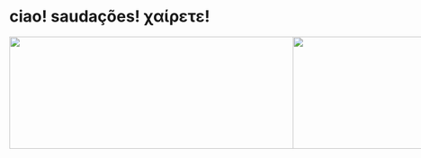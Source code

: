 # ciao! saudações! χαίρετε!
<div style="display: flex; justify-content: space-evenly;">
  <img src="https://github-readme-stats.vercel.app/api?username=kosmizt&theme=dracula&show_icons=true&hide_border=true&count_private=true" width=800" height="200"/>
  <img src="https://github-readme-streak-stats.herokuapp.com/?user=kosmizt&theme=dracula&hide_border=true" width="400" height="200"/>
  <img src="https://github-readme-stats.vercel.app/api/top-langs/?username=kosmizt&theme=dracula&show_icons=true&hide_border=true&layout=compact" width="400" height="200"/>
</div>
